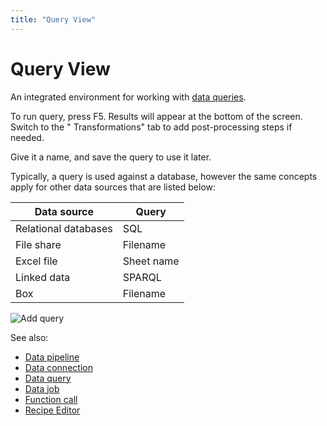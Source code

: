 ```yaml
---
title: "Query View"
---
```

<!-- SUBTITLE: -->

# Query View

An integrated environment for working with [data queries](data-query.md).

To run query, press F5. Results will appear at the bottom of the screen. Switch to the "
Transformations" tab to add post-processing steps if needed.

Give it a name, and save the query to use it later.

Typically, a query is used against a database, however the same concepts apply for other data sources that are listed
below:

| Data source          | Query      |
|----------------------|------------|
| Relational databases | SQL        |
| File share           | Filename  |
| Excel file           | Sheet name |
| Linked data          | SPARQL     |
| Box                  | Filename  |

![Add query](../uploads/gifs/query-add.gif "Add query")

See also:

* [Data pipeline](data-pipeline.md)
* [Data connection](data-connection.md)
* [Data query](data-query.md)
* [Data job](data-job.md)
* [Function call](../datagrok/functions/function-call.md)
* [Recipe Editor](../transform/recipe-editor.md)
